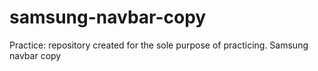 # samsung-navbar-copy
Practice: repository created for the sole purpose of practicing. Samsung navbar copy
